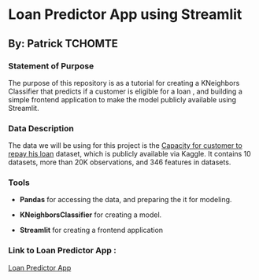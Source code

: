 # Loan Predictor App using Streamlit #

## By: Patrick TCHOMTE ##

### Statement of Purpose ###

The purpose of this repository is as a tutorial for creating a KNeighbors Classifier that predicts if a customer is eligible for a loan , and building a simple frontend application to make the model publicly available using Streamlit.

### Data Description ###

The data we will be using for this project is the [Capacity for customer to repay his loan](https://www.kaggle.com/competitions/home-credit-default-risk/data) dataset, which is publicly available via Kaggle. It contains 10 datasets, more than 20K observations, and 346 features in  datasets.

### Tools ###

- **Pandas** for accessing the data, and preparing the it for modeling.

- **KNeighborsClassifier** for creating a model.

- **Streamlit** for creating a frontend application

### Link to Loan Predictor App : ###

[Loan Predictor App](https://patricktchomte-home-credit-default-risk-protot-streamlit-sp2ggn.streamlit.app/)
